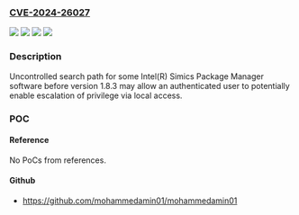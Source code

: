 ### [CVE-2024-26027](https://cve.mitre.org/cgi-bin/cvename.cgi?name=CVE-2024-26027)
![](https://img.shields.io/static/v1?label=Product&message=Intel(R)%20Simics%20Package%20Manager%20software&color=blue)
![](https://img.shields.io/static/v1?label=Version&message=%3D%20before%20version%201.8.3%20&color=brighgreen)
![](https://img.shields.io/static/v1?label=Vulnerability&message=Uncontrolled%20search%20path&color=brighgreen)
![](https://img.shields.io/static/v1?label=Vulnerability&message=escalation%20of%20privilege&color=brighgreen)

### Description

Uncontrolled search path for some Intel(R) Simics Package Manager software before version 1.8.3 may allow an authenticated user to potentially enable escalation of privilege via local access.

### POC

#### Reference
No PoCs from references.

#### Github
- https://github.com/mohammedamin01/mohammedamin01

